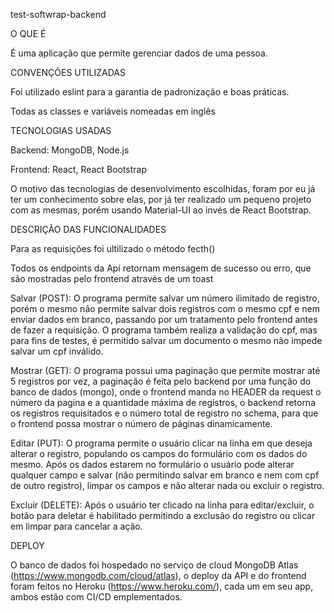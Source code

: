 test-softwrap-backend

O QUE É

É uma aplicação que permite gerenciar dados de uma pessoa.

CONVENÇÕES UTILIZADAS

Foi utilizado eslint para a garantia de padronização e boas práticas.

Todas as classes e variáveis nomeadas em inglês

TECNOLOGIAS USADAS

Backend: MongoDB, Node.js

Frontend: React, React Bootstrap

O motivo das tecnologias de desenvolvimento escolhidas, foram por eu já ter um conhecimento sobre elas, por já ter realizado um pequeno projeto com as mesmas, porém usando Material-UI ao invés de React Bootstrap.

DESCRIÇÃO DAS FUNCIONALIDADES

Para as requisições foi ultilizado o método fecth()

Todos os endpoints da Api retornam mensagem de sucesso ou erro, que são mostradas pelo frontend através de um toast

Salvar (POST): O programa permite salvar um número ilimitado de registro, porém o mesmo não permite salvar dois registros com o mesmo cpf e nem enviar dados em branco, passando por um tratamento pelo frontend antes de fazer a requisição. O programa também realiza a validação do cpf, mas para fins de testes, é permitido salvar um documento o mesmo não impede salvar um cpf inválido.

Mostrar (GET): O programa possui uma paginação que permite mostrar até 5 registros por vez, a paginação é feita pelo backend por uma função do banco de dados (mongo), onde o frontend manda no HEADER da request o número da pagina e a quantidade máxima de registros, o backend retorna os registros requisitados e o número total de registro no schema, para que o frontend possa mostrar o número de páginas dinamicamente.

Editar (PUT): O programa permite o usuário clicar na linha em que deseja alterar o registro, populando os campos do formulário com os dados do mesmo. Após os dados estarem no formulário o usuário pode alterar qualquer campo e salvar (não permitindo salvar em branco e nem com cpf de outro registro), limpar os campos e não alterar nada ou excluir o registro.

Excluir (DELETE): Após o usuário ter clicado na linha para editar/excluir, o botão para deletar é habilitado permitindo a exclusão do registro ou clicar em limpar para cancelar a ação.

DEPLOY

O banco de dados foi hospedado no serviço de cloud MongoDB Atlas (https://www.mongodb.com/cloud/atlas), o deploy da API e do frontend foram feitos no Heroku (https://www.heroku.com/), cada um em seu app, ambos estão com CI/CD emplementados.
